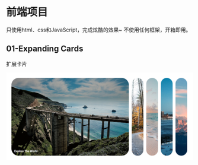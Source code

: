 # 前端项目
只使用html、css和JavaScript，完成炫酷的效果~
不使用任何框架，开箱即用。

## 01-Expanding Cards
扩展卡片

![ExpandingCards](./ResultImg/ExpandingCards.png)